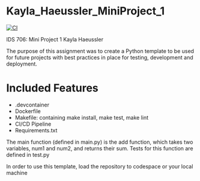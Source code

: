 # Kayla_Haeussler_MiniProject_1

[![CI](https://github.com/nogibjj/Kayla_Haeussler_MiniProject_1/actions/workflows/hello.yml/badge.svg)](https://github.com/nogibjj/Kayla_Haeussler_MiniProject_1/actions/workflows/hello.yml)


IDS 706: Mini Project 1
Kayla Haeussler

The purpose of this assignment was to create a  Python template to be used for future projects with best practices in place for testing, development and deployment.


# Included Features
- .devcontainer
- Dockerfile
- Makefile: containing make install, make test, make lint
- CI/CD Pipeline
- Requirements.txt

The main function (defined in main.py) is the add function, which takes two variables, num1 and num2, and returns their sum. Tests for this function are defined in test.py

In order to use this template, load the repository to codespace or your local machine

